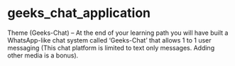 # geeks_chat_application
Theme (Geeks-Chat) – At the end of your learning path you will have built a WhatsApp-like chat system called ‘Geeks-Chat’ that allows 1 to 1 user messaging (This chat platform is limited to text only messages. Adding other media is a bonus). 

